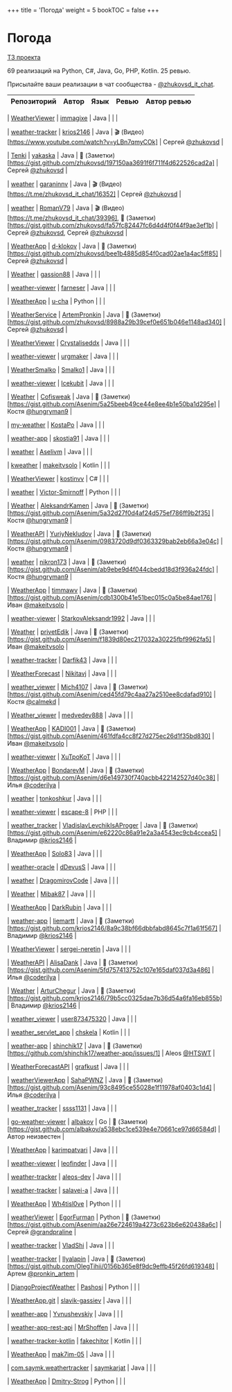 +++
title = 'Погода'
weight = 5
bookTOC = false
+++

# Погода

[ТЗ проекта](../projects/weather-viewer.md)

69 реализаций на Python, C#, Java, Go, PHP, Kotlin. 25 ревью.

Присылайте ваши реализации в чат сообщества - [@zhukovsd_it_chat](https://t.me/zhukovsd_it_chat).

| Репозиторий | Автор | Язык | Ревью | Автор ревью |
|-------------|-------|------|-------|-------------|

| [WeatherViewer](https://github.com/immagixe/WeatherViewer) | [immagixe](https://github.com/immagixe) | Java |  |  |

| [weather-tracker](https://github.com/krios2146/weather-tracker) | [krios2146](https://github.com/krios2146) | Java | 🎬 (Видео)[https://www.youtube.com/watch?v=yLBn7qmyCOk] | Сергей [@zhukovsd](https://t.me/zhukovsd) |

| [Tenki](https://github.com/yakaska/Tenki) | [yakaska](https://github.com/yakaska) | Java | 📝 (Заметки)[https://gist.github.com/zhukovsd/197150aa3691f6f711f4d622526cad2a] | Сергей [@zhukovsd](https://t.me/zhukovsd) |

| [weather](https://github.com/garaninnv/weather) | [garaninnv](https://github.com/garaninnv) | Java | 🎬 (Видео)[https://t.me/zhukovsd_it_chat/16352] | Сергей [@zhukovsd](https://t.me/zhukovsd) |

| [weather](https://github.com/RomanV79/weather) | [RomanV79](https://github.com/RomanV79) | Java | 🎬 (Видео)[https://t.me/zhukovsd_it_chat/39396], 📝 (Заметки)[https://gist.github.com/zhukovsd/fa57fc82447fc6d4d4f0f44f9ae3ef1b] | Сергей [@zhukovsd](https://t.me/zhukovsd), Сергей [@zhukovsd](https://t.me/zhukovsd) |

| [WeatherApp](https://github.com/d-klokov/WeatherApp) | [d-klokov](https://github.com/d-klokov) | Java | 📝 (Заметки)[https://gist.github.com/zhukovsd/bee1b4885d854f0cad02ae1a4ac5ff85] | Сергей [@zhukovsd](https://t.me/zhukovsd) |

| [Weather](https://github.com/gassion88/Weather) | [gassion88](https://github.com/gassion88) | Java |  |  |

| [weather-viewer](https://github.com/farneser/weather-viewer/) | [farneser](https://github.com/farneser) | Java |  |  |

| [WeatherApp](https://github.com/u-cha/WeatherApp/) | [u-cha](https://github.com/u-cha) | Python |  |  |

| [WeatherService](https://github.com/ArtemPronkin/WeatherService) | [ArtemPronkin](https://github.com/ArtemPronkin) | Java | 📝 (Заметки)[https://gist.github.com/zhukovsd/8988a29b39cef0e651b046e1148ad340] | Сергей [@zhukovsd](https://t.me/zhukovsd) |

| [WeatherViewer](https://github.com/Crystaliseddx/WeatherViewer) | [Crystaliseddx](https://github.com/Crystaliseddx) | Java |  |  |

| [weather-viewer](https://github.com/urgmaker/weather-viewer) | [urgmaker](https://github.com/urgmaker) | Java |  |  |

| [WeatherSmalko](https://github.com/Smalko1/WeatherSmalko) | [Smalko1](https://github.com/Smalko1) | Java |  |  |

| [weather-viewer](https://github.com/Icekubit/weather-viewer) | [Icekubit](https://github.com/Icekubit) | Java |  |  |

| [Weather](https://github.com/Cofisweak/Weather) | [Cofisweak](https://github.com/Cofisweak) | Java | 📝 (Заметки)[https://gist.github.com/Asenim/5a25beeb49ce44e8ee4b1e50ba1d295e] | Костя [@hungryman9](https://t.me/hungryman9) |

| [my-weather](https://github.com/KostaPo/my-weather) | [KostaPo](https://github.com/KostaPo) | Java |  |  |

| [weather-app](https://github.com/skostia91/weather-app) | [skostia91](https://github.com/skostia91) | Java |  |  |

| [weather](https://github.com/Aselivm/weather) | [Aselivm](https://github.com/Aselivm) | Java |  |  |

| [kweather](https://github.com/makeitvsolo/kweather) | [makeitvsolo](https://github.com/makeitvsolo) | Kotlin |  |  |

| [WeatherViewer](https://github.com/kostinvv/WeatherViewer) | [kostinvv](https://github.com/kostinvv) | C# |  |  |

| [weather](https://github.com/Victor-Smirnoff/weather) | [Victor-Smirnoff](https://github.com/Victor-Smirnoff) | Python |  |  |

| [Weather](https://github.com/AleksandrKamen/Weather) | [AleksandrKamen](https://github.com/AleksandrKamen) | Java | 📝 (Заметки)[https://gist.github.com/Asenim/5a32d27f0d4af24d575ef786ff9b2f35] | Костя [@hungryman9](https://t.me/hungryman9) |

| [WeatherAPI](https://github.com/YuriyNekludov/WeatherAPI) | [YuriyNekludov](https://github.com/YuriyNekludov) | Java | 📝 (Заметки)[https://gist.github.com/Asenim/0983720d9df0363329bab2eb66a3e04c] | Костя [@hungryman9](https://t.me/hungryman9) |

| [weather](https://github.com/nikron173/weather) | [nikron173](https://github.com/nikron173) | Java | 📝 (Заметки)[https://gist.github.com/Asenim/ab9ebe9d4f044cbedd18d3f936a24fdc] | Костя [@hungryman9](https://t.me/hungryman9) |

| [WeatherApp](https://github.com/timmawv/WeatherApp) | [timmawv](https://github.com/timmawv) | Java | 📝 (Заметки)[https://gist.github.com/Asenim/cdb1300b41e51bec015c0a5be84ae176] | Иван [@makeitvsolo](https://t.me/makeitvsolo) |

| [weather-viewer](https://github.com/StarkovAleksandr1992/weather-viewer) | [StarkovAleksandr1992](https://github.com/StarkovAleksandr1992) | Java |  |  |

| [Weather](https://github.com/privetEdik/Weather/tree/master) | [privetEdik](https://github.com/privetEdik) | Java | 📝 (Заметки)[https://gist.github.com/Asenim/f1839d80ec217032a30225fbf9962fa5] | Иван [@makeitvsolo](https://t.me/makeitvsolo) |

| [weather-tracker](https://github.com/Darfik43/weather-tracker/tree/master) | [Darfik43](https://github.com/Darfik43) | Java |  |  |

| [WeatherForecast](https://github.com/Nikitavj/WeatherForecast) | [Nikitavj](https://github.com/Nikitavj) | Java |  |  |

| [weather_viewer](https://github.com/Mich4107/weather_viewer) | [Mich4107](https://github.com/Mich4107) | Java | 📝 (Заметки)[https://gist.github.com/Asenim/ced45fd79c4aa27a2510ee8cdafad910] | Костя [@calmekd](https://t.me/calmekd) |

| [Weather_viewer](https://github.com/medvedev888/Weather_viewer) | [medvedev888](https://github.com/medvedev888) | Java |  |  |

| [WeatherApp](https://github.com/KADI001/WeatherApp/tree/master-unmodules) | [KADI001](https://github.com/KADI001) | Java | 📝 (Заметки)[https://gist.github.com/Asenim/461fdfa4cc8f27d275ec26d1f35bd830] | Иван [@makeitvsolo](https://t.me/makeitvsolo) |

| [weather-viewer](https://github.com/XuTpoKoT/weather-viewer) | [XuTpoKoT](https://github.com/XuTpoKoT) | Java |  |  |

| [WeatherApp](https://github.com/BondarevM/WeatherApp) | [BondarevM](https://github.com/BondarevM) | Java | 📝 (Заметки)[https://gist.github.com/Asenim/d6e149730f740acbb422142527d40c38] | Илья [@coderilya](https://t.me/coderilya) |

| [weather](https://github.com/tonkoshkur/weather) | [tonkoshkur](https://github.com/tonkoshkur) | Java |  |  |

| [weather-viewer](https://github.com/escape-8/weather-viewer) | [escape-8](https://github.com/escape-8) | PHP |  |  |

| [weather_tracker](https://github.com/VladislavLevchikIsAProger/weather_tracker) | [VladislavLevchikIsAProger](https://github.com/VladislavLevchikIsAProger) | Java | 📝 (Заметки)[https://gist.github.com/Asenim/e62220c86a91e2a3a4543ec9cb4ccea5] | Владимир [@krios2146](https://t.me/krios2146) |

| [WeatherApp](https://github.com/Solo83/WeatherApp) | [Solo83](https://github.com/Solo83) | Java |  |  |

| [weather-oracle](https://github.com/dDevusS/weather-oracle) | [dDevusS](https://github.com/dDevusS) | Java |  |  |

| [weather](https://github.com/DragomirovCode/weather) | [DragomirovCode](https://github.com/DragomirovCode) | Java |  |  |

| [Weather](https://github.com/Mibak87/Weather) | [Mibak87](https://github.com/Mibak87) | Java |  |  |

| [WeatherApp](https://github.com/DarkRubin/WeatherApp) | [DarkRubin](https://github.com/DarkRubin) | Java |  |  |

| [weather-app](https://github.com/liemartt/weather-app) | [liemartt](https://github.com/liemartt) | Java | 📝 (Заметки)[https://gist.github.com/krios2146/8a9c38bf66dbbfabd8645c7f1a61f567] | Владимир [@krios2146](https://t.me/krios2146) |

| [WeatherViewer](https://github.com/sergei-neretin/WeatherViewer) | [sergei-neretin](https://github.com/sergei-neretin) | Java |  |  |

| [WeatherAPI](https://github.com/AlisaDank/WeatherAPI) | [AlisaDank](https://github.com/AlisaDank) | Java | 📝 (Заметки)[https://gist.github.com/Asenim/5fd757413752c107e165daf037d3a486] | Илья [@coderilya](https://t.me/coderilya) |

| [Weather](https://github.com/ArturChegur/Weather) | [ArturChegur](https://github.com/ArturChegur) | Java | 📝 (Заметки)[https://gist.github.com/krios2146/79b5cc0325dae7b36d54a6fa16eb855b] | Владимир [@krios2146](https://t.me/krios2146) |

| [weather_viewer](https://github.com/user873475320/weather_viewer) | [user873475320](https://github.com/user873475320) | Java |  |  |

| [weather_servlet_app](https://github.com/chskela/weather_servlet_app) | [chskela](https://github.com/chskela) | Kotlin |  |  |

| [weather-app](https://github.com/shinchik17/weather-app) | [shinchik17](https://github.com/shinchik17) | Java | 📝 (Заметки)[https://github.com/shinchik17/weather-app/issues/1] | Aleos [@HTSWT](https://t.me/HTSWT) |

| [WeatherForecastAPI](https://github.com/grafkust/WeatherForecastAPI) | [grafkust](https://github.com/grafkust) | Java |  |  |

| [weatherViewerApp](https://github.com/SahaPWNZ/weatherViewerApp) | [SahaPWNZ](https://github.com/SahaPWNZ) | Java | 📝 (Заметки)[https://gist.github.com/Asenim/93c8495ce55028e1f11978af0403c1d4] | Илья [@coderilya](https://t.me/coderilya) |

| [weather_tracker](https://github.com/ssss1131/weather_tracker) | [ssss1131](https://github.com/ssss1131) | Java |  |  |

| [go-weather-viewer](https://github.com/albakov/go-weather-viewer) | [albakov](https://github.com/albakov) | Go | 📝 (Заметки)[https://gist.github.com/albakov/a538ebc1ce539e4e70661ce97d66584d] | Автор неизвестен |

| [WeatherApp](https://github.com/karimpatvari/WeatherApp) | [karimpatvari](https://github.com/karimpatvari) | Java |  |  |

| [weather-viewer](https://github.com/leofinder/weather-viewer) | [leofinder](https://github.com/leofinder) | Java |  |  |

| [weather-tracker](https://github.com/aleos-dev/weather-tracker) | [aleos-dev](https://github.com/aleos-dev) | Java |  |  |

| [weather-tracker](https://github.com/salavei-a/weather-tracker) | [salavei-a](https://github.com/salavei-a) | Java |  |  |

| [WeatherApp](https://github.com/Wh4tisl0ve/WeatherApp) | [Wh4tisl0ve](https://github.com/Wh4tisl0ve) | Python |  |  |

| [weatherViewer](https://github.com/EgorFurman/weatherViewer) | [EgorFurman](https://github.com/EgorFurman) | Python | 📝 (Заметки)[https://gist.github.com/Asenim/aa26e724619a4273c623b6e620438a6c] | Сергей [@grandpraline](https://t.me/grandpraline) |

| [weather-tracker](https://github.com/VladShi/weather-tracker) | [VladShi](https://github.com/VladShi) | Java |  |  |

| [weather-tracker](https://github.com/Ilyalapin/weather-tracker) | [Ilyalapin](https://github.com/Ilyalapin) | Java | 📝 (Заметки)[https://gist.github.com/OlegTihii/0156b365e8f9dc9effb45f26fd619348] | Артем [@pronkin_artem](https://t.me/pronkin_artem) |

| [DjangoProjectWeather](https://github.com/Pashosi/DjangoProjectWeather) | [Pashosi](https://github.com/Pashosi) | Python |  |  |

| [WeatherApp.git](https://github.com/slavik-gassiev/WeatherApp.git) | [slavik-gassiev](https://github.com/slavik-gassiev) | Java |  |  |

| [weather-app](https://github.com/Yvnushevskiy/weather-app) | [Yvnushevskiy](https://github.com/Yvnushevskiy) | Java |  |  |

| [weather-app-rest-api](https://github.com/MrShoffen/weather-app-rest-api) | [MrShoffen](https://github.com/MrShoffen) | Java |  |  |

| [weather-tracker-kotlin](https://github.com/fakechitor/weather-tracker-kotlin) | [fakechitor](https://github.com/fakechitor) | Kotlin |  |  |

| [WeatherApp](https://github.com/mak7im-05/WeatherApp) | [mak7im-05](https://github.com/mak7im-05) | Java |  |  |

| [com.saymk.weathertracker](https://github.com/saymkarjat/com.saymk.weathertracker) | [saymkarjat](https://github.com/saymkarjat) | Java |  |  |

| [WeatherApp](https://github.com/Dmitry-Strog/WeatherApp) | [Dmitry-Strog](https://github.com/Dmitry-Strog) | Python |  |  |
